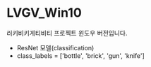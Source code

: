 # LVGV_Win10
러키비키게티비티 프로젝트 윈도우 버전입니다.
- ResNet 모델(classification)
- class_labels = ['bottle', 'brick', 'gun', 'knife']
